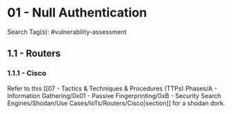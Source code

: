 # 01 - Null Authentication

Search Tag(s): #vulnerability-assessment

## 1.1 - Routers

### 1.1.1 - Cisco

Refer to this [[07 - Tactics & Techniques & Procedures (TTPs) Phases/A - Information Gathering/0x01 - Passive Fingerprinting/0xB - Security Search Engines/Shodan/Use Cases/IoTs/Routers/Cisco|section]] for a shodan dork.
